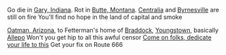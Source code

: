 
Go die in [Gary, Indiana](https://www.youtube.com/watch?v=jWTPPnYhA3w). Rot in [Butte, Montana](https://www.youtube.com/watch?v=7cG8kfJhf9w).
[Centralia](https://en.wikipedia.org/wiki/Centralia_mine_fire) and [Byrnesville](https://en.wikipedia.org/wiki/Byrnesville,_Pennsylvania) are still on fire
You'll find no hope in the land of capital and smoke

[Oatman, Arizona](https://www.youtube.com/watch?v=4LFYtpLrAZw), to Fetterman's home of [Braddock](https://www.youtube.com/watch?v=Zj0DFwsMcJ8), [Youngstown](https://www.youtube.com/watch?v=ZlRq-dLG0tk), basically [Allepo](https://www.youtube.com/watch?v=r9qqph7J9xo)
Won't you get hip to all this awful censor
[Come on folks, dedicate your life to this](https://www.youtube.com/watch?v=nz6ePLhfwi8)
Get your fix on Route 666